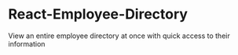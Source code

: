 # React-Employee-Directory
View an entire employee directory at once with quick access to their information
